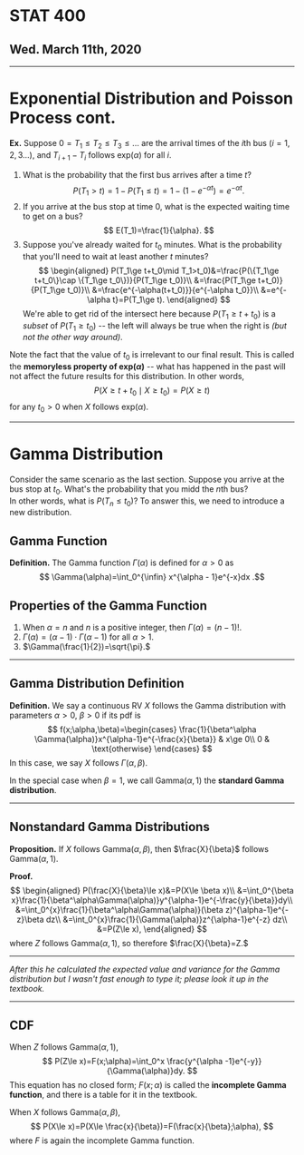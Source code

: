 # STAT 400
## Wed. March 11th, 2020
---

# Exponential Distribution and Poisson Process cont.
__Ex.__ Suppose $0=T_1\le T_2\le T_3\le...$ are the arrival times of the $i$th bus ($i=1,2,3...$), and $T_{i+1}-T_i$ follows $\text{exp}(\alpha)$ for all $i$.

1. What is the probability that the first bus arrives after a time $t$?
$$
P(T_1> t)=1-P(T_1\le t)=1-(1-e^{-\alpha t})=e^{-\alpha t}.
$$
2. If you arrive at the bus stop at time 0, what is the expected waiting time to get on a bus?
$$
E(T_1)=\frac{1}{\alpha}.
$$
3. Suppose you've already waited for $t_0$ minutes. What is the probability that you'll need to wait at least another $t$ minutes?
$$
\begin{aligned}
    P(T_1\ge t+t_0\mid T_1>t_0)&=\frac{P(\{T_1\ge t+t_0\}\cap \{T_1\ge t_0\})}{P(T_1\ge t_0)}\\
    &=\frac{P(T_1\ge t+t_0)}{P(T_1\ge t_0)}\\
    &=\frac{e^{-\alpha(t+t_0)}}{e^{-\alpha t_0}}\\
    &=e^{-\alpha t}=P(T_1\ge t).
\end{aligned}
$$ We're able to get rid of the intersect here because $P(T_1\ge t+t_0)$ is a _subset_ of $P(T_1\ge t_0)$ -- the left will always be true when the right is _(but not the other way around)_.

Note the fact that the value of $t_0$ is irrelevant to our final result. This is called the __memoryless property of $\text{exp}(\alpha)$__ -- what has happened in the past will not affect the future results for this distribution. In other words, $$
P(X\ge t+t_0 \mid X\ge t_0)=P(X\ge t)
$$  for any $t_0>0$ when $X$ follows $\text{exp}(\alpha)$.

---
# Gamma Distribution
Consider the same scenario as the last section. Suppose you arrive at the bus stop at $t_0$. What's the probability that you midd the $n$th bus?  
In other words, what is $P(T_n\le t_0)$? To answer this, we need to introduce a new distribution.

## Gamma Function
__Definition.__ The Gamma function $\Gamma(\alpha)$ is defined for $\alpha>0$ as $$
\Gamma(\alpha)=\int_0^{\infin} x^{\alpha - 1}e^{-x}dx
.$$

## Properties of the Gamma Function

1. When $\alpha=n$ and $n$ is a positive integer, then $\Gamma(\alpha)=(n-1)!$.
2. $\Gamma(\alpha)=(\alpha-1)\cdot \Gamma(\alpha-1)$ for all $\alpha>1$.
3. $\Gamma(\frac{1}{2})=\sqrt{\pi}.$

---
## Gamma Distribution Definition
__Definition.__ We say a continuous RV $X$ follows the Gamma distribution with parameters $\alpha>0,\ \beta >0$ if its pdf is $$
f(x;\alpha,\beta)=\begin{cases}
    \frac{1}{\beta^\alpha \Gamma(\alpha)}x^{\alpha-1}e^{-\frac{x}{\beta}} & x\ge 0\\
    0 & \text{otherwise}
\end{cases}
$$ In this case, we say $X$ follows $\Gamma(\alpha,\beta)$.

In the special case when $\beta=1$, we call $\text{Gamma}(\alpha,1)$ the __standard Gamma distribution__.

---
## Nonstandard Gamma Distributions
__Proposition.__ If $X$ follows $\text{Gamma}(\alpha,\beta)$, then $\frac{X}{\beta}$ follows $\text{Gamma}(\alpha,1)$.

__Proof.__
$$
\begin{aligned}
    P(\frac{X}{\beta}\le x)&=P(X\le \beta x)\\
    &=\int_0^{\beta x}\frac{1}{\beta^\alpha\Gamma(\alpha)}y^{\alpha-1}e^{-\frac{y}{\beta}}dy\\
    &=\int_0^{x}\frac{1}{\beta^\alpha\Gamma(\alpha)}(\beta z)^{\alpha-1}e^{-z}\beta dz\\
    &=\int_0^{x}\frac{1}{\Gamma(\alpha)}z^{\alpha-1}e^{-z} dz\\
    &=P(Z\le x),
\end{aligned}
$$ where $Z$ follows $\text{Gamma}(\alpha,1)$, so therefore $\frac{X}{\beta}=Z.$

---
_After this he calculated the expected value and variance for the Gamma distribution but I wasn't fast enough to type it; please look it up in the textbook._

---
## CDF
When $Z$ follows $\text{Gamma}(\alpha, 1)$, $$
P(Z\le x)=F(x;\alpha)=\int_0^x \frac{y^{\alpha -1}e^{-y}}{\Gamma(\alpha)}dy.
$$ This equation has no closed form; $F(x;\alpha)$ is called the __incomplete Gamma function__, and there is a table for it in the textbook.

When $X$ follows $\text{Gamma}(\alpha, \beta)$, $$
P(X\le x)=P(X\le \frac{x}{\beta})=F(\frac{x}{\beta};\alpha),
$$ where $F$ is again the incomplete Gamma function.